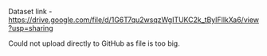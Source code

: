 Dataset link - https://drive.google.com/file/d/1G6T7qu2wsqzWgITUKC2k_tBylFIlkXa6/view?usp=sharing

Could not upload directly to GitHub as file is too big.
